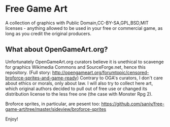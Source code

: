 # Free Game Art
A collection of graphics with Public Domain,CC-BY-SA,GPL,BSD,MIT licenses - anything allowed to be used in your free or commercial game, as long as you credit the original producers.

## What about OpenGameArt.org?
Unfortunately OpenGameArt.org curators believe it is unethical to scavenge for graphics Wikimedia Commons and SourceForge.net, hence this repository. (Full story: http://opengameart.org/forumtopic/censored-broforce-sprites-and-game-ready)
Contrary to OGA's curators, I don't care about ethics or morals, only about law.
I will also try to collect here art, which original authors decided to pull out of free use or changed its distribution license to the less free one (the case with Monster Rpg 2).

Broforce sprites, in particular, are pesent too:
https://github.com/saniv/free-game-art/tree/master/sideview/broforce-sprites

Enjoy!
